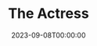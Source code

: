 ---
title: The Actress
date: 2023-09-08T00:00:00
opening_date: 1934-01-09
closing_date:
layout: productions
program:
Theatre: Theatre Jacksonville
cast:
- Robert Grant: Cleveland McKnight
- Hannah Mullett: Elizabeth Crenshaw
- Yvonne Yvette: Helen Zeigler McMurry
- His Father: Ralph M. Anderson
crew:
- Director: Ralph M. Anderson
- Assistant Director: E.S. Beauchamp-Nobbs
understudies:
orchestra:
---